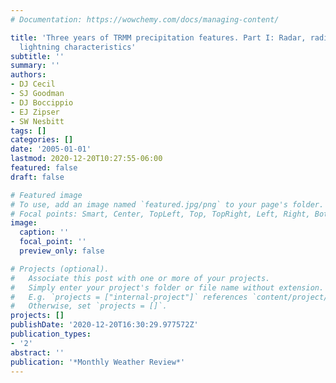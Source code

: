 ```yaml
---
# Documentation: https://wowchemy.com/docs/managing-content/

title: 'Three years of TRMM precipitation features. Part I: Radar, radiometric, and
  lightning characteristics'
subtitle: ''
summary: ''
authors:
- DJ Cecil
- SJ Goodman
- DJ Boccippio
- EJ Zipser
- SW Nesbitt
tags: []
categories: []
date: '2005-01-01'
lastmod: 2020-12-20T10:27:55-06:00
featured: false
draft: false

# Featured image
# To use, add an image named `featured.jpg/png` to your page's folder.
# Focal points: Smart, Center, TopLeft, Top, TopRight, Left, Right, BottomLeft, Bottom, BottomRight.
image:
  caption: ''
  focal_point: ''
  preview_only: false

# Projects (optional).
#   Associate this post with one or more of your projects.
#   Simply enter your project's folder or file name without extension.
#   E.g. `projects = ["internal-project"]` references `content/project/deep-learning/index.md`.
#   Otherwise, set `projects = []`.
projects: []
publishDate: '2020-12-20T16:30:29.977572Z'
publication_types:
- '2'
abstract: ''
publication: '*Monthly Weather Review*'
---
```

